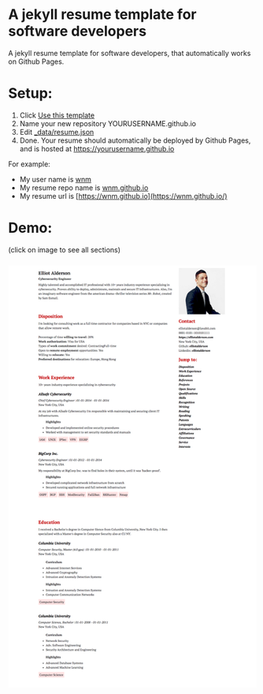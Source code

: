 A jekyll resume template for software developers
============

A jekyll resume template for software developers, that automatically works on Github Pages.

# Setup:

1. Click [Use this template](https://github.com/wnm/resume_template/generate)
2. Name your new repository YOURUSERNAME.github.io
3. Edit [_data/resume.json](_data/resume.json)
4. Done. Your resume should automatically be deployed by Github Pages, and is hosted at https://yourusername.github.io

For example:
- My user name is [wnm](https://github.com/wnm/)
- My resume repo name is [wnm.github.io](https://github.com/wnm/wnm.github.io)
- My resume url is [https://wnm.github.io](https://wnm.github.io/)

# Demo:
(click on image to see all sections)

<h3 align="center">
  <a href="/screen.png"><img src="screen_small.png" alt="ResumeExporter Logo" /></a>
</h3>
